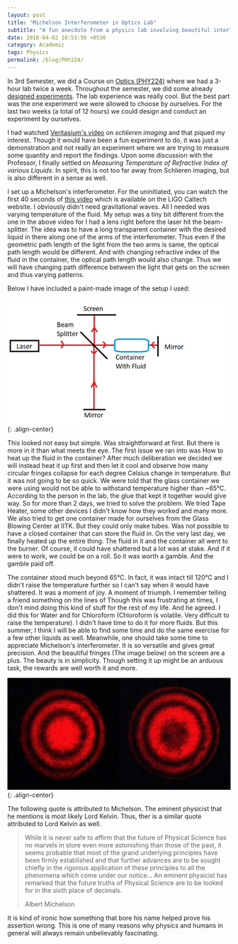 ```yaml
---
layout: post
title: "Michelson Interferometer in Optics Lab"
subtitle: "A fun anecdote from a physics lab involving beautiful interference fringes"
date: 2018-04-02 18:53:50 +0530
category: Academic
tags: Physics
permalink: /blog/PHY224/
---
```

In 3rd Semester, we did a Course on [Optics (PHY224)](https://www.iitk.ac.in/new/phy224a) where we had a 3-hour lab twice a week.
Throughout the semester, we did some already [designed experiments](https://www.iitk.ac.in/phy/optics-lab-phy-224).
The lab experience was really cool. But the best part was the one experiment we were allowed to choose by ourselves.
For the last two weeks (a total of 12 hours) we could design and conduct an experiment by ourselves.

I had watched [Veritasium's video](https://www.youtube.com/watch?v=4tgOyU34D44) on *schlieren imaging* and that piqued my interest.
Though it would have been a fun experiment to do, it was just a demonstration and not really an experiment where we are trying to measure some quantity and report the findings. Upon some discussion with the Professor, I finally settled on *Measuring Temperature of Refractive Index of various Liquids*. In spirit, this is not too far away from Schlieren imaging, but is also different in a sense as well.

I set up a Michelson's interferometer. For the uninitiated, you can watch the first 40 seconds of [this video](https://ligo.caltech.edu/system/video_items/files/21/Einsteins_messengers_hi_res_Nov_17_MPEG720p.mp4?1447873693) which is available on the LIGO Caltech website. I obviously didn't need gravitational waves. All I needed was varying temperature of the fluid. My setup was a tiny bit different from the one in the above video for I had a lens right before the laser hit the beam-splitter. The idea was to have a long transparent container with the desired liquid in there along one of the arms of the interferometer. Thus even if the geometric path length of the light from the two arms is same, the optical path length would be different. And with changing refractive index of the fluid in the container, the optical path length would also change. Thus we will have changing path difference between the light that gets on the screen and thus varying patterns.

Below I have included a paint-made image of the setup I used:

![center-aligned-image](/img/setup.jpg){: .align-center}

This looked not easy but simple. Was straightforward at first. But there is more in it than what meets the eye. The first issue we ran into was How to heat up the fluid in the container? After much deliberation we decided we will instead heat it up first and then let it cool and observe how many circular fringes collapse for each degree Celsius change in temperature. But it was not going to be so quick. We were told that the glass container we were using would not be able to withstand temperature higher than ~65°C. According to the person in the lab, the glue that kept it together would give way. So for more than 2 days, we tried to solve the problem. We tried Tape Heater, some other devices I didn't know how they worked and many more. We also tried to get one container made for ourselves from the Glass Blowing Center at IITK. But they could only make tubes. Was not possible to have a closed container that can store the fluid in. On the very last day, we finally heated up the entire thing. The fluid in it and the container all went to the burner. Of course, it could have shattered but a lot was at stake. And if it were to work, we could be on a roll. So it was worth a gamble. And the gamble paid off.

The container stood much beyond 65°C. In fact, it was intact till 120°C and I didn't raise the temperature further so I can't say when it would have shattered. It was a moment of joy. A moment of triumph. I remember telling a friend something on the lines of Though this was frustrating at times, I don't mind doing this kind of stuff for the rest of my life. And he agreed. I did this for Water and for Chloroform (Chloroform is volatile. Very difficult to raise the temperature). I didn't have time to do it for more fluids. But this summer, I think I will be able to find some time and do the same exercise for a few other liquids as well. Meanwhile, one should take some time to appreciate Michelson's interferometer. It is so versatile and gives great precision. And the beautiful fringes (The image below) on the screen are a plus. The beauty is in simplicity. Though setting it up might be an arduous task, the rewards are well worth it and more.

![center-aligned-image](/img/fringes.jpg){: .align-center}

The following quote is attributed to Michelson. The eminent physicist that he mentions is most likely Lord Kelvin. Thus, ther is a similar quote attributed to Lord Kelvin as well.
>While it is never safe to affirm that the future of Physical Science has no marvels in store even more astonishing than those of the past, it seems probable that most of the grand underlying principles have been firmly established and that further advances are to be sought chiefly in the rigorous application of these principles to all the phenomena which come under our notice... An eminent physicist has remarked that the future truths of Physical Science are to be looked for in the sixth place of decimals.
><footer>Albert Michelson</footer>

It is kind of ironic how something that bore his name helped prove his assertion wrong. This is one of many reasons why physics and humans in general will always remain unbelievably fascinating.
